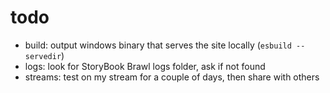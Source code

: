 # todo

* build: output windows binary that serves the site locally (`esbuild --servedir`)
* logs: look for StoryBook Brawl logs folder, ask if not found
* streams: test on my stream for a couple of days, then share with others
